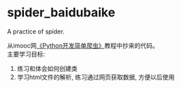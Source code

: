 # spider_baidubaike
A practice of spider. 

从imooc网[《Python开发简单爬虫》](http://www.imooc.com/learn/563)教程中抄来的代码。  
主要学习目标:   
1. 练习和体会如何创建类  
2. 学习html文件的解析, 练习通过网页获取数据, 方便以后使用  

